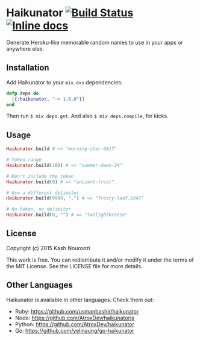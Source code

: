 Haikunator [![Build Status](https://travis-ci.com/imerkle/haikunator.svg?branch=master)](https://travis-ci.com/imerkle/haikunator) [![Inline docs](http://inch-ci.org/github/knrz/Haikunator.svg?branch=master)](http://inch-ci.org/github/knrz/Haikunator)
==========

Generate Heroku-like memorable random names to use in your apps or anywhere else.

Installation
------------

Add Haikunator to your `mix.exs` dependencies:

```elixir
defp deps do
  [{:haikunator, "~> 1.0.0"}]
end
```

Then run `$ mix deps.get`. And also `$ mix deps.compile`, for kicks.

Usage
-----

```elixir
Haikunator.build # => "morning-star-6817"

# Token range
Haikunator.build(100) # => "summer-dawn-24"

# Don't include the token
Haikunator.build(0) # => "ancient-frost"

# Use a different delimiter
Haikunator.build(9999, ".") # => "frosty.leaf.8347"

# No token, no delimiter
Haikunator.build(0, "") # => "twilightbreeze"
```

License
-------

Copyright (c) 2015 Kash Nouroozi

This work is free. You can redistribute it and/or modify it under the terms of the MIT License. See the LICENSE file for more details.

Other Languages
---------------

Haikunator is available in other languages. Check them out:

* Ruby: https://github.com/usmanbashir/haikunator
* Node: https://github.com/AtroxDev/haikunatorjs
* Python: https://github.com/AtroxDev/haikunator
* Go: https://github.com/yelinaung/go-haikunator
